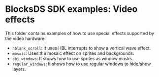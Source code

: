 # BlocksDS SDK examples: Video effects

This folder contains examples of how to use special effects supported by the
video hardware.

- `hblank_scroll`: It uses HBL interrupts to show a vertical wave effect.
- `mosaic`: Uses the mosaic effect on sprites and backgrounds.
- `obj_windows`: It shows how to use sprites as window masks.
- `regular_windows`: It shows how to use regular windows to hide/show layers.
